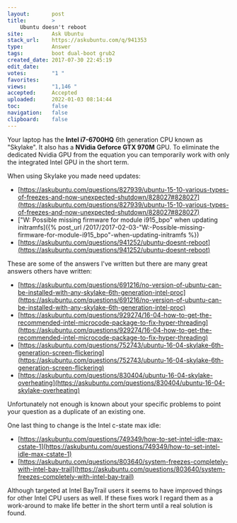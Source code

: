 ```yaml
---
layout:       post
title:        >
    Ubuntu doesn't reboot
site:         Ask Ubuntu
stack_url:    https://askubuntu.com/q/941353
type:         Answer
tags:         boot dual-boot grub2
created_date: 2017-07-30 22:45:19
edit_date:    
votes:        "1 "
favorites:    
views:        "1,146 "
accepted:     Accepted
uploaded:     2022-01-03 08:14:44
toc:          false
navigation:   false
clipboard:    false
---
```


Your laptop has the **Intel i7-6700HQ** 6th generation CPU known as "Skylake". It also has a **NVidia Geforce GTX 970M** GPU. To eliminate the dedicated Nvidia GPU from the equation you can temporarily work with only the integrated Intel GPU in the short term.

When using Skylake you made need updates:

- [https://askubuntu.com/questions/827939/ubuntu-15-10-various-types-of-freezes-and-now-unexpected-shutdown/828027#828027](https://askubuntu.com/questions/827939/ubuntu-15-10-various-types-of-freezes-and-now-unexpected-shutdown/828027#828027)
- ["W: Possible missing firmware for module i915_bpo" when updating initramfs]({% post_url /2017/2017-02-03-"W:-Possible-missing-firmware-for-module-i915_bpo"-when-updating-initramfs %})
- [https://askubuntu.com/questions/941252/ubuntu-doesnt-reboot](https://askubuntu.com/questions/941252/ubuntu-doesnt-reboot)

These are some of the answers I've written but there are many great answers others have written:

- [https://askubuntu.com/questions/691216/no-version-of-ubuntu-can-be-installed-with-any-skylake-6th-generation-intel-proc](https://askubuntu.com/questions/691216/no-version-of-ubuntu-can-be-installed-with-any-skylake-6th-generation-intel-proc)
- [https://askubuntu.com/questions/929274/16-04-how-to-get-the-recommended-intel-microcode-package-to-fix-hyper-threading](https://askubuntu.com/questions/929274/16-04-how-to-get-the-recommended-intel-microcode-package-to-fix-hyper-threading)
- [https://askubuntu.com/questions/752743/ubuntu-16-04-skylake-6th-generation-screen-flickering](https://askubuntu.com/questions/752743/ubuntu-16-04-skylake-6th-generation-screen-flickering)
- [https://askubuntu.com/questions/830404/ubuntu-16-04-skylake-overheating](https://askubuntu.com/questions/830404/ubuntu-16-04-skylake-overheating)

Unfortunately not enough is known about your specific problems to point your question as a duplicate of an existing one.

One last thing to change is the Intel c-state max idle:

- [https://askubuntu.com/questions/749349/how-to-set-intel-idle-max-cstate-1](https://askubuntu.com/questions/749349/how-to-set-intel-idle-max-cstate-1)
- [https://askubuntu.com/questions/803640/system-freezes-completely-with-intel-bay-trail](https://askubuntu.com/questions/803640/system-freezes-completely-with-intel-bay-trail)

Although targeted at Intel BayTrail users it seems to have improved things for other Intel CPU users as well. If these fixes work I regard them as a work-around to make life better in the short term until a real solution is found.

